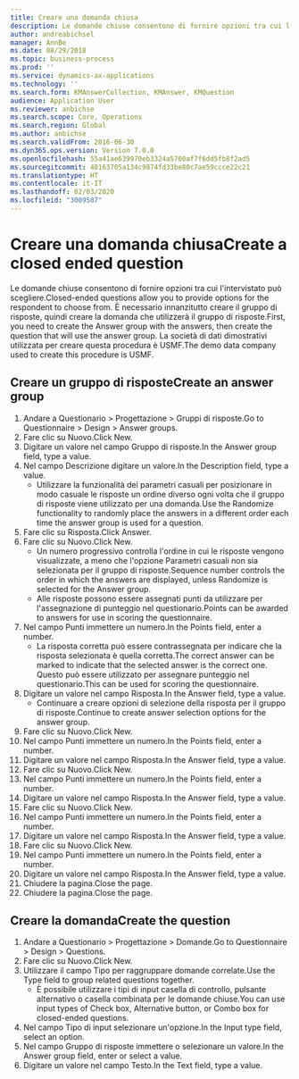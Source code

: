 ```yaml
---
title: Creare una domanda chiusa
description: Le domande chiuse consentono di fornire opzioni tra cui l'intervistato può scegliere.
author: andreabichsel
manager: AnnBe
ms.date: 08/29/2018
ms.topic: business-process
ms.prod: ''
ms.service: dynamics-ax-applications
ms.technology: ''
ms.search.form: KMAnswerCollection, KMAnswer, KMQuestion
audience: Application User
ms.reviewer: anbichse
ms.search.scope: Core, Operations
ms.search.region: Global
ms.author: anbichse
ms.search.validFrom: 2016-06-30
ms.dyn365.ops.version: Version 7.0.0
ms.openlocfilehash: 55a41ae639970eb3324a5760af7f6dd5fb8f2ad5
ms.sourcegitcommit: 40163705a134c9874fd33be80c7ae59ccce22c21
ms.translationtype: HT
ms.contentlocale: it-IT
ms.lasthandoff: 02/03/2020
ms.locfileid: "3009587"
---
```

# <a name="create-a-closed-ended-question"></a><span data-ttu-id="4d2be-103">Creare una domanda chiusa</span><span class="sxs-lookup"><span data-stu-id="4d2be-103">Create a closed ended question</span></span>



<span data-ttu-id="4d2be-104">Le domande chiuse consentono di fornire opzioni tra cui l'intervistato può scegliere.</span><span class="sxs-lookup"><span data-stu-id="4d2be-104">Closed-ended questions allow you to provide options for the respondent to choose from.</span></span> <span data-ttu-id="4d2be-105">È necessario innanzitutto creare il gruppo di risposte, quindi creare la domanda che utilizzerà il gruppo di risposte.</span><span class="sxs-lookup"><span data-stu-id="4d2be-105">First, you need to create the Answer group with the answers, then create the question that will use the answer group.</span></span> <span data-ttu-id="4d2be-106">La società di dati dimostrativi utilizzata per creare questa procedura è USMF.</span><span class="sxs-lookup"><span data-stu-id="4d2be-106">The demo data company used to create this procedure is USMF.</span></span>


## <a name="create-an-answer-group"></a><span data-ttu-id="4d2be-107">Creare un gruppo di risposte</span><span class="sxs-lookup"><span data-stu-id="4d2be-107">Create an answer group</span></span>
1. <span data-ttu-id="4d2be-108">Andare a Questionario > Progettazione > Gruppi di risposte.</span><span class="sxs-lookup"><span data-stu-id="4d2be-108">Go to Questionnaire > Design > Answer groups.</span></span>
2. <span data-ttu-id="4d2be-109">Fare clic su Nuovo.</span><span class="sxs-lookup"><span data-stu-id="4d2be-109">Click New.</span></span>
3. <span data-ttu-id="4d2be-110">Digitare un valore nel campo Gruppo di risposte.</span><span class="sxs-lookup"><span data-stu-id="4d2be-110">In the Answer group field, type a value.</span></span>
4. <span data-ttu-id="4d2be-111">Nel campo Descrizione digitare un valore.</span><span class="sxs-lookup"><span data-stu-id="4d2be-111">In the Description field, type a value.</span></span>
    * <span data-ttu-id="4d2be-112">Utilizzare la funzionalità dei parametri casuali per posizionare in modo casuale le risposte un ordine diverso ogni volta che il gruppo di risposte viene utilizzato per una domanda.</span><span class="sxs-lookup"><span data-stu-id="4d2be-112">Use the Randomize functionality to randomly place the answers in a different order each time the answer group is used for a question.</span></span>  
5. <span data-ttu-id="4d2be-113">Fare clic su Risposta.</span><span class="sxs-lookup"><span data-stu-id="4d2be-113">Click Answer.</span></span>
6. <span data-ttu-id="4d2be-114">Fare clic su Nuovo.</span><span class="sxs-lookup"><span data-stu-id="4d2be-114">Click New.</span></span>
    * <span data-ttu-id="4d2be-115">Un numero progressivo controlla l'ordine in cui le risposte vengono visualizzate, a meno che l'opzione Parametri casuali non sia selezionata per il gruppo di risposte.</span><span class="sxs-lookup"><span data-stu-id="4d2be-115">Sequence number controls the order in which the answers are displayed, unless Randomize is selected for the Answer group.</span></span>  
    * <span data-ttu-id="4d2be-116">Alle risposte possono essere assegnati punti da utilizzare per l'assegnazione di punteggio nel questionario.</span><span class="sxs-lookup"><span data-stu-id="4d2be-116">Points can be awarded to answers for use in scoring the questionnaire.</span></span>  
7. <span data-ttu-id="4d2be-117">Nel campo Punti immettere un numero.</span><span class="sxs-lookup"><span data-stu-id="4d2be-117">In the Points field, enter a number.</span></span>
    * <span data-ttu-id="4d2be-118">La risposta corretta può essere contrassegnata per indicare che la risposta selezionata è quella corretta.</span><span class="sxs-lookup"><span data-stu-id="4d2be-118">The correct answer can be marked to indicate that the selected answer is the correct one.</span></span> <span data-ttu-id="4d2be-119">Questo può essere utilizzato per assegnare punteggio nel questionario.</span><span class="sxs-lookup"><span data-stu-id="4d2be-119">This can be used for scoring the questionnaire.</span></span>  
8. <span data-ttu-id="4d2be-120">Digitare un valore nel campo Risposta.</span><span class="sxs-lookup"><span data-stu-id="4d2be-120">In the Answer field, type a value.</span></span>
    * <span data-ttu-id="4d2be-121">Continuare a creare opzioni di selezione della risposta per il gruppo di risposte.</span><span class="sxs-lookup"><span data-stu-id="4d2be-121">Continue to create answer selection options for the answer group.</span></span>  
9. <span data-ttu-id="4d2be-122">Fare clic su Nuovo.</span><span class="sxs-lookup"><span data-stu-id="4d2be-122">Click New.</span></span>
10. <span data-ttu-id="4d2be-123">Nel campo Punti immettere un numero.</span><span class="sxs-lookup"><span data-stu-id="4d2be-123">In the Points field, enter a number.</span></span>
11. <span data-ttu-id="4d2be-124">Digitare un valore nel campo Risposta.</span><span class="sxs-lookup"><span data-stu-id="4d2be-124">In the Answer field, type a value.</span></span>
12. <span data-ttu-id="4d2be-125">Fare clic su Nuovo.</span><span class="sxs-lookup"><span data-stu-id="4d2be-125">Click New.</span></span>
13. <span data-ttu-id="4d2be-126">Nel campo Punti immettere un numero.</span><span class="sxs-lookup"><span data-stu-id="4d2be-126">In the Points field, enter a number.</span></span>
14. <span data-ttu-id="4d2be-127">Digitare un valore nel campo Risposta.</span><span class="sxs-lookup"><span data-stu-id="4d2be-127">In the Answer field, type a value.</span></span>
15. <span data-ttu-id="4d2be-128">Fare clic su Nuovo.</span><span class="sxs-lookup"><span data-stu-id="4d2be-128">Click New.</span></span>
16. <span data-ttu-id="4d2be-129">Nel campo Punti immettere un numero.</span><span class="sxs-lookup"><span data-stu-id="4d2be-129">In the Points field, enter a number.</span></span>
17. <span data-ttu-id="4d2be-130">Digitare un valore nel campo Risposta.</span><span class="sxs-lookup"><span data-stu-id="4d2be-130">In the Answer field, type a value.</span></span>
18. <span data-ttu-id="4d2be-131">Fare clic su Nuovo.</span><span class="sxs-lookup"><span data-stu-id="4d2be-131">Click New.</span></span>
19. <span data-ttu-id="4d2be-132">Nel campo Punti immettere un numero.</span><span class="sxs-lookup"><span data-stu-id="4d2be-132">In the Points field, enter a number.</span></span>
20. <span data-ttu-id="4d2be-133">Digitare un valore nel campo Risposta.</span><span class="sxs-lookup"><span data-stu-id="4d2be-133">In the Answer field, type a value.</span></span>
21. <span data-ttu-id="4d2be-134">Chiudere la pagina.</span><span class="sxs-lookup"><span data-stu-id="4d2be-134">Close the page.</span></span>
22. <span data-ttu-id="4d2be-135">Chiudere la pagina.</span><span class="sxs-lookup"><span data-stu-id="4d2be-135">Close the page.</span></span>

## <a name="create-the-question"></a><span data-ttu-id="4d2be-136">Creare la domanda</span><span class="sxs-lookup"><span data-stu-id="4d2be-136">Create the question</span></span>
1. <span data-ttu-id="4d2be-137">Andare a Questionario > Progettazione > Domande.</span><span class="sxs-lookup"><span data-stu-id="4d2be-137">Go to Questionnaire > Design > Questions.</span></span>
2. <span data-ttu-id="4d2be-138">Fare clic su Nuovo.</span><span class="sxs-lookup"><span data-stu-id="4d2be-138">Click New.</span></span>
3. <span data-ttu-id="4d2be-139">Utilizzare il campo Tipo per raggruppare domande correlate.</span><span class="sxs-lookup"><span data-stu-id="4d2be-139">Use the Type field to group related questions together.</span></span>
    * <span data-ttu-id="4d2be-140">È possibile utilizzare i tipi di input casella di controllo, pulsante alternativo o casella combinata per le domande chiuse.</span><span class="sxs-lookup"><span data-stu-id="4d2be-140">You can use input types of Check box, Alternative button, or Combo box for closed-ended questions.</span></span>  
4. <span data-ttu-id="4d2be-141">Nel campo Tipo di input selezionare un'opzione.</span><span class="sxs-lookup"><span data-stu-id="4d2be-141">In the Input type field, select an option.</span></span>
5. <span data-ttu-id="4d2be-142">Nel campo Gruppo di risposte immettere o selezionare un valore.</span><span class="sxs-lookup"><span data-stu-id="4d2be-142">In the Answer group field, enter or select a value.</span></span>
6. <span data-ttu-id="4d2be-143">Digitare un valore nel campo Testo.</span><span class="sxs-lookup"><span data-stu-id="4d2be-143">In the Text field, type a value.</span></span>

